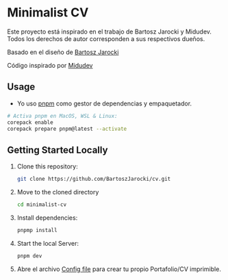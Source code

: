 # Minimalist CV

<p>
Este proyecto está inspirado en el trabajo de Bartosz Jarocki y Midudev. Todos los derechos de autor corresponden a sus respectivos dueños.
</p>
<p>
   Basado en el diseño de <a href="https://github.com/BartoszJarocki/cv">Bartosz Jarocki</a>
</p>
<p>
   Código inspirado por <a href="https://github.com/midudev/minimalist-portfolio-json">Midudev</a>
</p>

## Usage

- Yo uso [pnpm](https://pnpm.io/installation) como gestor de dependencias y empaquetador.

```bash
# Activa pnpm en MacOS, WSL & Linux:
corepack enable
corepack prepare pnpm@latest --activate
```

## Getting Started Locally

1. Clone this repository:

   ```bash
   git clone https://github.com/BartoszJarocki/cv.git
   ```

2. Move to the cloned directory

   ```bash
   cd minimalist-cv
   ```

3. Install dependencies:

   ```bash
   pnpmp install
   ```

4. Start the local Server:

   ```bash
   pnpm dev
   ```

5. Abre el archivo [Config file](./cv.json) para crear tu propio Portafolio/CV imprimible.
